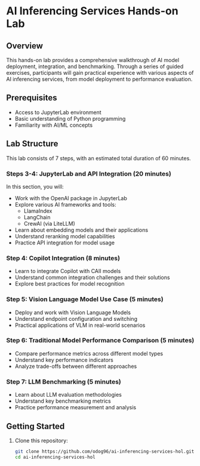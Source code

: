 # AI Inferencing Services Hands-on Lab

## Overview

This hands-on lab provides a comprehensive walkthrough of AI model deployment, integration, and benchmarking. Through a series of guided exercises, participants will gain practical experience with various aspects of AI inferencing services, from model deployment to performance evaluation.

## Prerequisites

* Access to JupyterLab environment
* Basic understanding of Python programming
* Familiarity with AI/ML concepts

## Lab Structure

This lab consists of 7 steps, with an estimated total duration of 60 minutes.

### Steps 3-4: JupyterLab and API Integration (20 minutes)

In this section, you will:

* Work with the OpenAI package in JupyterLab
* Explore various AI frameworks and tools:
  * LlamaIndex
  * LangChain
  * CrewAI (via LiteLLM)
* Learn about embedding models and their applications
* Understand reranking model capabilities
* Practice API integration for model usage

### Step 4: Copilot Integration (8 minutes)

* Learn to integrate Copilot with CAII models
* Understand common integration challenges and their solutions
* Explore best practices for model recognition

### Step 5: Vision Language Model Use Case (5 minutes)

* Deploy and work with Vision Language Models
* Understand endpoint configuration and switching
* Practical applications of VLM in real-world scenarios

### Step 6: Traditional Model Performance Comparison (5 minutes)

* Compare performance metrics across different model types
* Understand key performance indicators
* Analyze trade-offs between different approaches

### Step 7: LLM Benchmarking (5 minutes)

* Learn about LLM evaluation methodologies
* Understand key benchmarking metrics
* Practice performance measurement and analysis

## Getting Started

1. Clone this repository:
   ```bash
   git clone https://github.com/odog96/ai-inferencing-services-hol.git
   cd ai-inferencing-services-hol